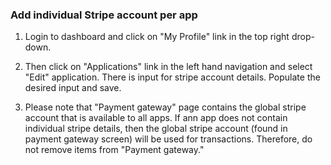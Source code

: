 ### Add individual Stripe account per app

1. Login to dashboard and click on "My Profile" link in the top right drop-down.

2. Then click on "Applications" link in the left hand navigation and select "Edit" application. There is input for stripe account details. Populate the desired input and save.

3. Please note that "Payment gateway" page contains the global stripe account that is available to all apps. If ann app does not contain individual stripe details, then the global stripe account (found in payment gateway screen) will be used for transactions. Therefore, do not remove items from "Payment gateway."



